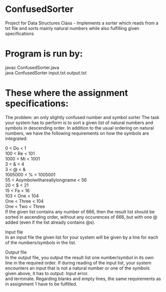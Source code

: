 # ConfusedSorter
Project for Data Structures Class - Implements a sorter which reads from a txt file and sorts mainly natural numbers while also fulfilling given specifications

# Program is run by:

javac ConfusedSorter.java\
java ConfusedSorter input.txt output.txt

# These where the assignment specifications:

The problem: an only slightly confused number and symbol sorter
The task your system has to perform is to sort a given list of natural numbers and symbols in descending order. In addition to the usual ordering on natural numbers, we have the following requirements on how the symbols are integrated:

0 < Do < 1\
100 < Re < 101\
1000 < Mi < 1001\
3 < & < 4\
3 < @ < &\
1005000 < % < 1005001\
55 < Asymbolwithareallylongname < 56\
20 < $ < 21\
15 < Fa < 16\
103 < One < 104\
One < Three < 104\
One < Two < Three\
If the given list contains any number of 666, then the result list should be sorted in ascending order, without any occurences of 666, but with one @ added (even if the list already contains @s).

Input file\
In an input file the given list for your system will be given by a line for each of the numbers/symbols in the list.

Output file\
In the output file, you output the result list one number/symbol in its own line in the required order. If during reading of the input list, your system encounters an input that is not a natural number or one of the symbols given above, it has to output:
Input error.\
and terminate. Regarding blanks and empty lines, the same requirements as in assignment 1 have to be fulfilled.

